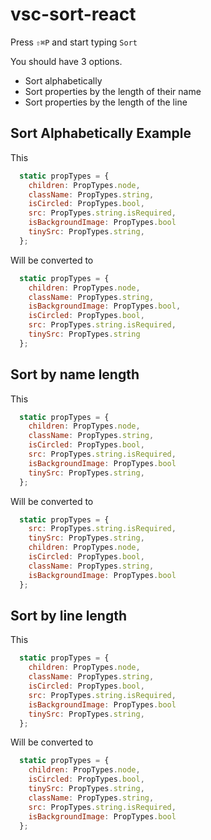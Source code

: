 # vsc-sort-react

Press `⇧⌘P` and start typing `Sort`

You should have 3 options.

- Sort alphabetically
- Sort properties by the length of their name
- Sort properties by the length of the line


## Sort Alphabetically Example

This

```javascript
  static propTypes = {
    children: PropTypes.node,
    className: PropTypes.string,
    isCircled: PropTypes.bool,
    src: PropTypes.string.isRequired,
    isBackgroundImage: PropTypes.bool
    tinySrc: PropTypes.string,
  };
```

Will be converted to

```javascript
  static propTypes = {
    children: PropTypes.node,
    className: PropTypes.string,
    isBackgroundImage: PropTypes.bool,
    isCircled: PropTypes.bool,
    src: PropTypes.string.isRequired,
    tinySrc: PropTypes.string
  };
```
## Sort by name length

This

```javascript
  static propTypes = {
    children: PropTypes.node,
    className: PropTypes.string,
    isCircled: PropTypes.bool,
    src: PropTypes.string.isRequired,
    isBackgroundImage: PropTypes.bool
    tinySrc: PropTypes.string,
  };
```

Will be converted to

```javascript
  static propTypes = {
    src: PropTypes.string.isRequired,
    tinySrc: PropTypes.string,
    children: PropTypes.node,
    isCircled: PropTypes.bool,
    className: PropTypes.string,
    isBackgroundImage: PropTypes.bool
  };
```

## Sort by line length

This

```javascript
  static propTypes = {
    children: PropTypes.node,
    className: PropTypes.string,
    isCircled: PropTypes.bool,
    src: PropTypes.string.isRequired,
    isBackgroundImage: PropTypes.bool
    tinySrc: PropTypes.string,
  };
```

Will be converted to

```javascript
  static propTypes = {
    children: PropTypes.node,
    isCircled: PropTypes.bool,
    tinySrc: PropTypes.string,
    className: PropTypes.string,
    src: PropTypes.string.isRequired,
    isBackgroundImage: PropTypes.bool
  };
```



